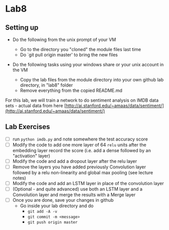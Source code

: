 # Lab8

## Setting up 
* Do the following from the unix prompt of your VM
	* Go to the directory you "cloned" the module files last time
	* Do `git pull origin master' to bring the new files

* Do the following tasks using your windows share or your unix account in the VM	
	* Copy the lab files from the module directory into your own github lab directory, in "lab8" folder
	* Remove everything from the copied README.md



For this lab, we will train a network to do sentiment analysis on IMDB data sets - actual data from here [http://ai.stanford.edu/~amaas/data/sentiment/](http://ai.stanford.edu/~amaas/data/sentiment/)

## Lab Exercises 

- [ ] run ``python imdb.py`` and note somewhere the test accuracy score
- [ ] Modify the code to add one more layer of 64 ``relu`` units after the embedding layer record the score (i.e. add a dense followed by an "activation" layer)
- [ ] Modify the code and add a dropout layer after the relu layer
- [ ] Remove the layers you have added previously Convolution layer followed by a relu non-linearity and global max pooling (see lecture notes)
- [ ] Modify the code and add an LSTM layer in place of the convolution layer
- [ ] (Optional - and quite advanced) use both an LSTM layer and a Convolution layer and merge the results with a Merge layer
- [ ] Once you are done, save your changes in github
	* Go inside your lab directory and do 
      * ``git add -A -v``
      * ``git commit -m <message>``
      * ``git push origin master``